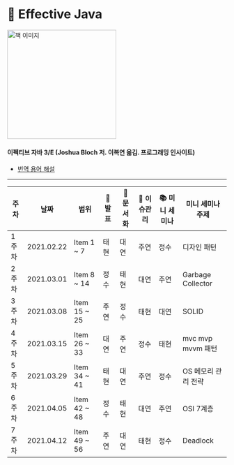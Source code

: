 # :book: Effective Java

<a href="https://www.aladin.co.kr/shop/wproduct.aspx?ItemId=171196410">
<img src="https://image.aladin.co.kr/product/17119/64/cover500/8966262287_1.jpg" width="250" alt="책 이미지">
</a>
  
#### 이펙티브 자바 3/E (Joshua Bloch 저. 이복연 옮김. 프로그래밍 인사이트)   
- [번역 용어 해설](https://docs.google.com/document/d/1Nw-_FJKre9x7Uy6DZ0NuAFyYUCjBPCpINxqrP0JFuXk/edit)

---------

|주차|날짜|범위| 📢 발표|:pencil: 문서화|:rocket: 이슈관리| 📚 미니 세미나|미니 세미나 주제|
|-   |-   |-   |-   | -    | -     | -         | -              |
|1주차|2021.02.22|Item 1 ~ 7|태현|대연|주연|정수|디자인 패턴|
|2주차|2021.03.01|Item 8 ~ 14|정수|태현|대연|주연|Garbage Collector|
|3주차|2021.03.08|Item 15 ~ 25|주연|정수|태현|대연|SOLID|
|4주차|2021.03.15|Item 26 ~ 33|대연|주연|정수|태현|mvc mvp mvvm 패턴|
|5주차|2021.03.29|Item 34 ~ 41|태현|대연|주연|정수|OS 메모리 관리 전략|
|6주차|2021.04.05|Item 42 ~ 48|정수|태현|대연|주연|OSI 7계층|
|7주차|2021.04.12|Item 49 ~ 56|주연|대연|태현|정수|Deadlock|
   
